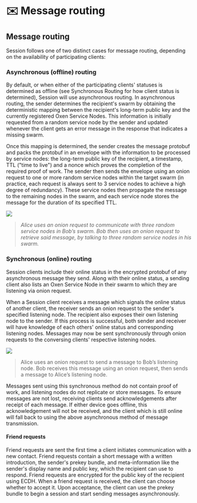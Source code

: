 # ✉️ Message routing

## Message routing

Session follows one of two distinct cases for message routing, depending on the availability of participating clients:

### Asynchronous \(offline\) routing

By default, or when either of the participating clients' statuses is determined as offline \(see Synchronous Routing for how client status is determined\), Session will use asynchronous routing. In asynchronous routing, the sender determines the recipient's swarm by obtaining the deterministic mapping between the recipient's long-term public key and the currently registered Oxen Service Nodes. This information is initially requested from a random service node by the sender and updated whenever the client gets an error message in the response that indicates a missing swarm.

Once this mapping is determined, the sender creates the message protobuf and packs the protobuf in an envelope with the information to be processed by service nodes: the long-term public key of the recipient, a timestamp, TTL \("time to live"\) and a nonce which proves the completion of the required proof of work. The sender then sends the envelope using an onion request to one or more random service nodes within the target swarm \(in practice, each request is always sent to 3 service nodes to achieve a high degree of redundancy\). These service nodes then propagate the message to the remaining nodes in the swarm, and each service node stores the message for the duration of its specified TTL.

![](../../.gitbook/assets/image.png)

> _Alice uses an onion request to communicate with three random service nodes in Bob’s swarm. Bob then uses an onion request to retrieve said message, by talking to three random service nodes in his swarm._

### Synchronous \(online\) routing

Session clients include their online status in the encrypted protobuf of any asynchronous message they send. Along with their online status, a sending client also lists an Oxen Service Node in their swarm to which they are listening via onion request.

When a Session client receives a message which signals the online status of another client, the receiver sends an onion request to the sender's specified listening node. The recipient also exposes their own listening node to the sender. If this process is successful, both sender and receiver will have knowledge of each others' online status and corresponding listening nodes. Messages may now be sent synchronously through onion requests to the conversing clients' respective listening nodes.

![](../../.gitbook/assets/image%20%281%29.png)

> Alice uses an onion request to send a message to Bob’s listening node. Bob receives this message using an onion request, then sends a message to Alice’s listening node.

Messages sent using this synchronous method do not contain proof of work, and listening nodes do not replicate or store messages. To ensure messages are not lost, receiving clients send acknowledgements after receipt of each message. If either device goes offline, this acknowledgement will not be received, and the client which is still online will fall back to using the above asynchronous method of message transmission.

#### Friend requests

Friend requests are sent the first time a client initiates communication with a new contact. Friend requests contain a short message with a written introduction, the sender's prekey bundle, and meta-information like the sender's display name and public key, which the recipient can use to respond. Friend requests are encrypted for the public key of the recipient using ECDH. When a friend request is received, the client can choose whether to accept it. Upon acceptance, the client can use the prekey bundle to begin a session and start sending messages asynchronously.

